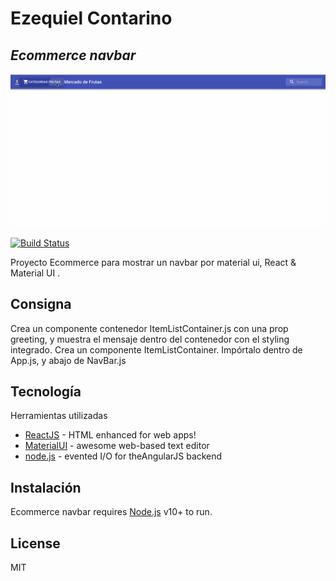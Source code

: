 # Ezequiel Contarino
## _Ecommerce navbar_

![Alt Text](https://github.com/econtarino/appNavbar/blob/main/project_navbar_2.gif?raw=true)

[![Build Status](https://travis-ci.org/joemccann/dillinger.svg?branch=master)](https://travis-ci.org/joemccann/dillinger)

Proyecto Ecommerce para mostrar un navbar por material ui,
React & Material UI .


## Consigna

Crea un componente contenedor ItemListContainer.js con una prop greeting, y muestra el mensaje dentro del contenedor con el styling integrado.
Crea un componente ItemListContainer. Impórtalo dentro de App.js, y abajo de NavBar.js



## Tecnología

Herramientas utilizadas

- [ReactJS] - HTML enhanced for web apps!
- [MaterialUI] - awesome web-based text editor
- [node.js] - evented I/O for theAngularJS backend


## Instalación

Ecommerce navbar requires [Node.js](https://nodejs.org/) v10+ to run.

## License

MIT


[//]: # (These are reference links used in the body of this note and get stripped out when the markdown processor does its job. There is no need to format nicely because it shouldn't be seen. Thanks SO - http://stackoverflow.com/questions/4823468/store-comments-in-markdown-syntax)

   [MaterialUI]: <https://material-ui.com/es/>
   [node.js]: <http://nodejs.org>
   [ReactJS]: <http://reactjs.org>
